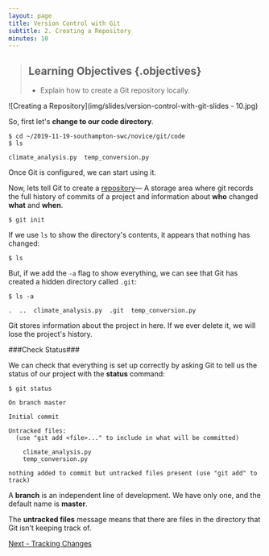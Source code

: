 ```yaml
---
layout: page
title: Version Control with Git
subtitle: 2. Creating a Repository
minutes: 10
---
```

> ## Learning Objectives {.objectives}
>
> *   Explain how to create a Git repository locally.

![Creating a Repository](img/slides/version-control-with-git-slides - 10.jpg)

So, first let's **change to our code directory**.  

~~~ {.bash}
$ cd ~/2019-11-19-southampton-swc/novice/git/code
$ ls
~~~

~~~ {.output}
climate_analysis.py  temp_conversion.py
~~~~

Once Git is configured,
we can start using it.

Now, lets tell Git to create a [repository](reference.html#repository)&mdash; A storage area where git records the full history of commits of a project and information about **who** changed **what** and **when**.

~~~ {.bash}
$ git init
~~~

If we use `ls` to show the directory's contents,
it appears that nothing has changed:

~~~ {.bash}
$ ls
~~~



But, if we add the `-a` flag to show everything,
we can see that Git has created a hidden directory called `.git`:

~~~ {.bash}
$ ls -a
~~~
~~~ {.output}
.  ..  climate_analysis.py  .git  temp_conversion.py
~~~

Git stores information about the project in here.
If we ever delete it,
we will lose the project's history.

###Check Status###

We can check that everything is set up correctly
by asking Git to tell us the status of our project with the **status** command:

~~~ {.bash}
$ git status
~~~
~~~ {.output}
On branch master

Initial commit

Untracked files:
  (use "git add <file>..." to include in what will be committed)

	climate_analysis.py
	temp_conversion.py

nothing added to commit but untracked files present (use "git add" to track)
~~~

A **branch** is an independent line of development.  We have only one, and the default name is **master**.

The **untracked files** message means that there are files in the directory
that Git isn't keeping track of.

[Next - Tracking Changes](03-changes.html)
